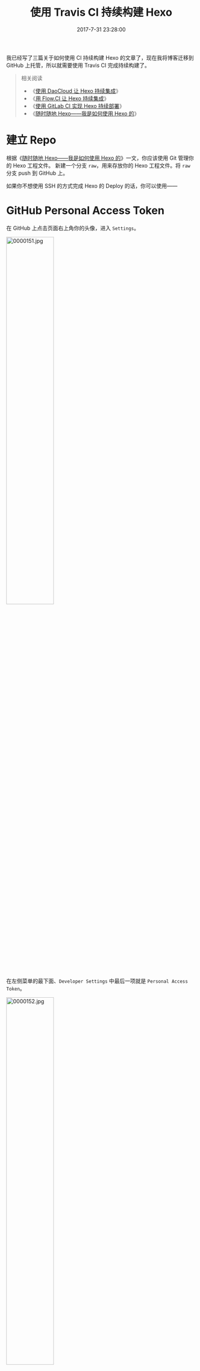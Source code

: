 ﻿---
title: 使用 Travis CI 持续构建 Hexo
tags:
  - Hexo
  - CI
  - 持续集成
  - Travis
categories:
  - 博客栈
date: 2017-7-31 23:28:00
updated: 2017-8-20 12:51:00
description: 鉴于使用 Hexo 部署网站的繁琐性，我将通过本文介绍如何使用 Travis CI 来完成 Hexo 的持续构建。
thumbnail: https://s.nfz.yecdn.com/img/thumbnails/hexo-auto-deploy-with-travis-ci.png!blogth
---

我已经写了三篇关于如何使用 CI 持续构建 Hexo 的文章了，现在我将博客迁移到 GitHub 上托管，所以就需要使用 Travis CI 完成持续构建了。

<!-- more -->

> 相关阅读
> - 《[使用 DaoCloud 让 Hexo 持续集成](https://blog.nfz.moe/archives/hexo-auto-deploy-with-daocloud.html)》
> - 《[用 Flow.CI 让 Hexo 持续集成](https://blog.nfz.moe/archives/hexo-auto-deploy-with-flow-ci.html)》
> - 《[使用 GitLab CI 实现 Hexo 持续部署](https://blog.nfz.moe/archives/hexo-auto-deploy-with-gitlab-ci.html)》
> - 《[随时随地 Hexo——我是如何使用 Hexo 的](https://blog.nfz.moe/archives/use-hexo-at-any-time-any-place.html)》

# 建立 Repo

根据《[随时随地 Hexo——我是如何使用 Hexo 的](https://blog.nfz.moe/archives/use-hexo-at-any-time-any-place.html)》一文，你应该使用 Git 管理你的 Hexo 工程文件。
新建一个分支 `raw`，用来存放你的 Hexo 工程文件。将 `raw` 分支 push 到 GitHub 上。

如果你不想使用 SSH 的方式完成 Hexo 的 Deploy 的话，你可以使用——

# GitHub Personal Access Token

在 GitHub 上点击页面右上角你的头像，进入 `Settings`。

<img src="https://i.nfz.yecdn.com/i/0000151.jpg" alt="0000151.jpg" style="width:50%" />

在左侧菜单的最下面、`Developer Settings` 中最后一项就是 `Personal Access Token`。

<img src="https://i.nfz.yecdn.com/i/0000152.jpg" alt="0000152.jpg" style="width:50%" />

点击 `Generate new token`。GitHub 会让你输入密码，因为这是一个危险的操作。
你需要给 Token 取一个名字，建议使用一个容易辨别的名字。权限勾选 `repo` 的全部权限，即可生成一个新的 Token。

<img src="https://i.nfz.yecdn.com/i/0000153.jpg" alt="0000153.jpg" style="width:50%" />

确定生成后，Token 将会显示在页面上，强烈建议你将其复制并保存好，同时避免泄露。遗忘 Token 后不能找回，只能重新生成。

# 配置 Travis CI

打开 [Travis CI](https://travis-ci.com) 并用 GitHub 帐号登陆完成授权，同步一下你 GitHub 帐号下的 repo 到 Travis CI，找到你博客的 repo，把左侧的开关打开。
找到已经启用自动构建的 repo，并在右侧找到设置按钮，有两处需要设置。首先需要启用 `Build only if .travis.yml is present` 选项，以避免用于 deploy 的分支被构建和、陷入构建循环的问题；在下方的环境变量设置处，我们需要设置几组环境变量，并注意保持 `Display value in build log` 处于禁用状态（默认为禁用），以免构建日志泄露重要信息。

<img src="https://i.nfz.yecdn.com/i/0000155.jpg" alt="0000155.jpg" style="width:50%" />

```
GitHubKEY = 上文生成的GitHub Personal Access Token
GitHubEMail = 你绑定在 GitHub 上的邮箱地址
GitHubUser = 你的 GitHub 用户名
GitHubRepo = 静态页面 deploy 的目标仓库名称
```

# 定义构建流程

Travis CI 使用 repo 根目录下的 `.travis.yml` 来定义构建流程。

有关于 Travis CI 配置的详细解释可以查阅[文档](http://docs.travis-ci.com/)，下面是我使用的 `.travis.yml`：

```yaml
language: node_js
dist: trusty
node_js:
  - "7"
install:
  - npm install hexo-cli -g
  - npm install
script:
  - chmod +x ../deploy.sh
  - hexo clean
  - hexo g
  - ../deploy.sh > /dev/null
branches:
  only:
    - raw
```

其中，部署生成的静态页面我使用了一个 `deploy.sh`。接下来我就来介绍一下这个脚本是如何替代 `hexo d` 和 `hexo-deployer-git` 的。

```bash
cd ./public # Hexo 生成的目录默认在 public 下
git init # 初始化一个 Repo
git config --global push.default matching
git config --global user.email "${GitHubEMail}"
git config --global user.name "${GitHubUser}" # 利用在环境变量中定义的信息配置 Git
git add --all .
git commit -m "Auto Builder of ${GitHubUser}'s Blog" # commit 信息
git push --quiet --force https://${GitHubKEY}@github.com/${GitHubUser}/${GitHubRepo}.git master # 将生成的静态整站部署到指定 Repo 的 master 分支。
```

# 分支保护

为了防止你不小心将 Hexo 生成的静态整站覆盖了存放工程文件的分支，你需要对存放工程文件的分支开启写保护。
进入 Repo 的 `Settings`，在 `Branches` 选项卡中 `Protected Branches` 选中存放你的 Hexo 工程文件的分支，只勾选第一个勾 `Protect this branch` 即可。点击 `Save Changes` 保存。

> 因为在 Travis CI 构建时，是使用 `git push --quiet --force` 完成 deploy 的，所以对 Hexo 工程文件所在分支进行写保护（即禁止 Force Push）可以有效保护你的工程文件。

# 加密 Personal Access Token

Travis CI 的环境变量相对可靠。但 GitHub Personal Access Token 权限太大，不能轻易暴露出去。所以如果你对 Travis CI 不太放心，那么可以用 Travis 命令行工具对其进行加密。

在本地配置好 Ruby 环境后，执行

```bash
gem install travis
travis login
```

安装 Travis 命令行工具并登陆。

```bash
travis encrypt 'GitHubKEY=< 这里填入你生成的 Token >' --add
```

上面命令会在 `.travis.yml` 中添加如下内容：

```yaml
env:
  global:
    secure: QAH+/EIDC/Jg...
```

上面的一长串字符串就是加密后的环境变量。之后，在 Travis 执行脚本时，就可以直接使用该环境变量了。由于已经在 `.travis.yml` 里完成 `env` 的定义，你就不需要在 Travis CI 后台配置 `GitHubKEY` 变量了。
